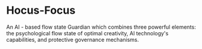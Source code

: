 # Hocus-Focus
An AI - based flow state Guardian which combines three powerful elements: the psychological flow state of optimal creativity, AI technology's capabilities, and protective governance mechanisms.
